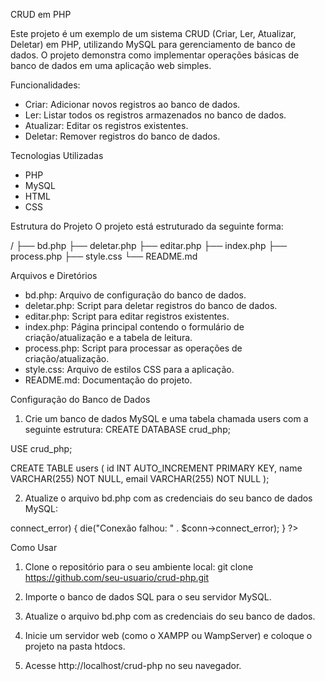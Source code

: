 CRUD em PHP

Este projeto é um exemplo de um sistema CRUD (Criar, Ler, Atualizar, Deletar) em PHP, utilizando MySQL para gerenciamento de banco de dados. O projeto demonstra como implementar operações básicas de banco de dados em uma aplicação web simples.

Funcionalidades:
* Criar: Adicionar novos registros ao banco de dados.
* Ler: Listar todos os registros armazenados no banco de dados.
* Atualizar: Editar os registros existentes.
* Deletar: Remover registros do banco de dados.

Tecnologias Utilizadas
* PHP
* MySQL
* HTML
* CSS

Estrutura do Projeto
O projeto está estruturado da seguinte forma:

/
├── bd.php
├── deletar.php
├── editar.php
├── index.php
├── process.php
├── style.css
└── README.md

Arquivos e Diretórios
* bd.php: Arquivo de configuração do banco de dados.
* deletar.php: Script para deletar registros do banco de dados.
* editar.php: Script para editar registros existentes.
* index.php: Página principal contendo o formulário de criação/atualização e a tabela de leitura.
* process.php: Script para processar as operações de criação/atualização.
* style.css: Arquivo de estilos CSS para a aplicação.
* README.md: Documentação do projeto.

Configuração do Banco de Dados
1. Crie um banco de dados MySQL e uma tabela chamada users com a seguinte estrutura:
CREATE DATABASE crud_php;

USE crud_php;

CREATE TABLE users (
    id INT AUTO_INCREMENT PRIMARY KEY,
    name VARCHAR(255) NOT NULL,
    email VARCHAR(255) NOT NULL
);

2. Atualize o arquivo bd.php com as credenciais do seu banco de dados MySQL:
<?php
$servername = "localhost";
$username = "seu_usuario";
$password = "sua_senha";
$dbname = "crud_php";

// Criar conexão
$conn = new mysqli($servername, $username, $password, $dbname);

// Verificar conexão
if ($conn->connect_error) {
    die("Conexão falhou: " . $conn->connect_error);
}
?>

Como Usar
1. Clone o repositório para o seu ambiente local:
git clone https://github.com/seu-usuario/crud-php.git

2. Importe o banco de dados SQL para o seu servidor MySQL.

3. Atualize o arquivo bd.php com as credenciais do seu banco de dados.

4. Inicie um servidor web (como o XAMPP ou WampServer) e coloque o projeto na pasta htdocs.

5. Acesse http://localhost/crud-php no seu navegador.
